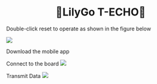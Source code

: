 <h1 align = "center">🌟LilyGo T-ECHO🌟</h1>

Double-click reset to operate as shown in the figure below

![](../image/Meshtastic_pull.png)

Download the mobile app


Connect to the board
![](../image/app_Connect.png)

Transmit Data
![](../image/app_tx.png)